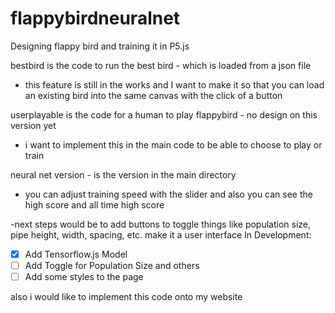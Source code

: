 # flappybirdneuralnet
Designing flappy bird and training it in P5.js


bestbird is the code to run the best bird -  which is loaded from a json file
- this feature is still in the works and I want to make it so that you can load an existing bird into the same canvas
  with the click of a button

userplayable is the code for a human to play flappybird - no design on this version yet
- i want to implement this in the main code to be able to choose to play or train

neural net version - is the version in the main directory 
- you can adjust training speed with the slider and also you can see the high score and all time high score

-next steps would be to add buttons to toggle things like population size, pipe height, width, spacing, etc. make it a user interface 
In Development:
- [x] Add Tensorflow.js Model
- [ ] Add Toggle for Population Size and others
- [ ] Add some styles to the page

also i would like to implement this code onto my website 


